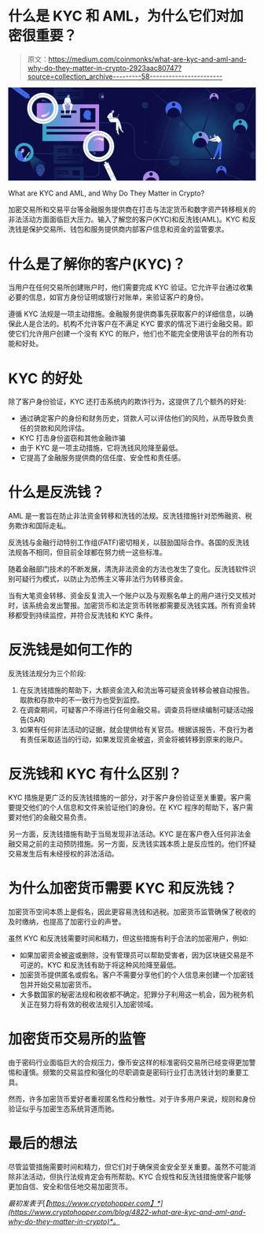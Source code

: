 # 什么是 KYC 和 AML，为什么它们对加密很重要？

> 原文：<https://medium.com/coinmonks/what-are-kyc-and-aml-and-why-do-they-matter-in-crypto-2923aac80747?source=collection_archive---------58----------------------->

![](img/d7a0a7ddad9273527b1373d4dab6cd4f.png)

What are KYC and AML, and Why Do They Matter in Crypto?

加密交易所和交易平台等金融服务提供商在打击与法定货币和数字资产转移相关的非法活动方面面临巨大压力。输入了解您的客户(KYC)和反洗钱(AML)。KYC 和反洗钱是保护交易所、钱包和服务提供商内部客户信息和资金的监管要求。

# 什么是了解你的客户(KYC)？

当用户在任何交易所创建账户时，他们需要完成 KYC 验证。它允许平台通过收集必要的信息，如官方身份证明或银行对账单，来验证客户的身份。

遵循 KYC 法规是一项主动措施。金融服务提供商事先获取客户的详细信息，以确保此人是合法的。机构不允许客户在不满足 KYC 要求的情况下进行金融交易。即使它们允许用户创建一个没有 KYC 的账户，他们也不能完全使用该平台的所有功能和好处。

# KYC 的好处

除了客户身份验证，KYC 还打击系统内的欺诈行为，这提供了几个额外的好处:

*   通过确定客户的身份和财务历史，贷款人可以评估他们的风险，从而导致负责任的贷款和风险评估。
*   KYC 打击身份盗窃和其他金融诈骗
*   由于 KYC 是一项主动措施，它将洗钱风险降至最低。
*   它提高了金融服务提供商的信任度、安全性和责任感。

# 什么是反洗钱？

AML 是一套旨在防止非法资金转移和洗钱的法规。反洗钱措施针对恐怖融资、税务欺诈和国际走私。

反洗钱与金融行动特别工作组(FATF)密切相关，以鼓励国际合作。各国的反洗钱法规各不相同，但目前全球都在努力统一这些标准。

随着金融部门技术的不断发展，清洗非法资金的方法也发生了变化。反洗钱软件识别可疑行为模式，以防止为恐怖主义等非法行为转移资金。

当有大笔资金转移、资金反复流入一个账户以及与观察名单上的用户进行交叉核对时，该系统会发出警报。加密货币和法定货币转账都需要反洗钱实践。所有资金转移都受到持续监控，并符合反洗钱和 KYC 条件。

# 反洗钱是如何工作的

反洗钱法规分为三个阶段:

1.  在反洗钱措施的帮助下，大额资金流入和流出等可疑资金转移会被自动报告。取款和存款中的不一致行为也受到监控。
2.  在调查期间，可疑客户不得进行任何金融交易。调查员将继续编制可疑活动报告(SAR)
3.  如果有任何非法活动的证据，就会提供给有关官员。根据该报告，不良行为者有责任采取适当的行动，如果发现资金被盗，资金将被转移到原来的账户。

# 反洗钱和 KYC 有什么区别？

KYC 措施是更广泛的反洗钱措施的一部分，对于客户身份验证至关重要。客户需要提交他们的个人信息和文件来验证他们的身份。在 KYC 程序的帮助下，客户需要对他们的金融交易负责。

另一方面，反洗钱措施有助于当局发现非法活动。KYC 是在客户卷入任何非法金融交易之前的主动预防措施。另一方面，反洗钱实践本质上是反应性的。他们怀疑交易发生后有未经授权的非法活动。

# 为什么加密货币需要 KYC 和反洗钱？

加密货币空间本质上是假名，因此更容易洗钱和逃税。加密货币监管确保了税收的及时缴纳，也提高了加密行业的声誉。

虽然 KYC 和反洗钱需要时间和精力，但这些措施有利于合法的加密用户，例如:

*   如果加密资金被盗或删除，没有管理员可以帮助受害者，因为区块链交易是不可逆的。KYC 和反洗钱有助于将这种风险降至最低。
*   加密货币提供匿名或假名。客户不需要分享他们的个人信息来创建一个加密钱包并开始交易加密货币。
*   大多数国家的秘密法规和税收都不确定。犯罪分子利用这一机会，因为税务机关正在努力将有效的税收法规引入加密领域。

# 加密货币交易所的监管

由于密码行业面临巨大的合规压力，像币安这样的标准密码交易所已经变得更加警惕和谨慎。频繁的交易监控和强化的尽职调查是密码行业打击洗钱计划的重要工具。

然而，许多加密货币爱好者重视匿名性和分散性。对于许多用户来说，规则和身份验证似乎与加密生态系统背道而驰。

# 最后的想法

尽管监管措施需要时间和精力，但它们对于确保资金安全至关重要。虽然不可能消除非法活动，但执行法规肯定会有所帮助。KYC 合规性和反洗钱措施使客户能够更加自信、安全和信任地交易加密货币。

*最初发表于*[*【https://www.cryptohopper.com】*](https://www.cryptohopper.com/blog/4822-what-are-kyc-and-aml-and-why-do-they-matter-in-crypto)*。*